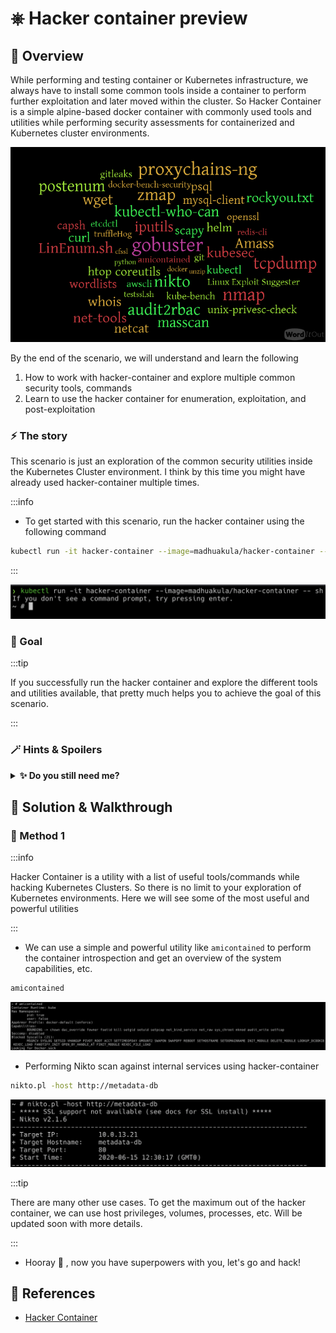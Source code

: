 # ⎈ Hacker container preview

## 🙌 Overview

While performing and testing container or Kubernetes infrastructure, we always have to install some common tools inside a container to perform further exploitation and later moved within the cluster. So Hacker Container is a simple alpine-based docker container with commonly used tools and utilities while performing security assessments for containerized and Kubernetes cluster environments.

![Hacker Container](images/hacker-container.png)

By the end of the scenario, we will understand and learn the following

1. How to work with hacker-container and explore multiple common security tools, commands
2. Learn to use the hacker container for enumeration, exploitation, and post-exploitation

### ⚡️ The story

This scenario is just an exploration of the common security utilities inside the Kubernetes Cluster environment. I think by this time you might have already used hacker-container multiple times.

:::info

* To get started with this scenario, run the hacker container using the following command

```bash
kubectl run -it hacker-container --image=madhuakula/hacker-container -- sh
```

:::

![Scenario 14 Welcome](images/sc-14-1.png)

### 🎯 Goal

:::tip

If you successfully run the hacker container and explore the different tools and utilities available, that pretty much helps you to achieve the goal of this scenario.

:::

### 🪄 Hints & Spoilers

<details>
  <summary><b>✨ Do you still need me? </b></summary>
  <div>
    <div>I think you have all the super powers with you now, go hack 🙌</div>
  </div>
</details>


## 🎉 Solution & Walkthrough

### 🎲 Method 1

:::info

Hacker Container is a utility with a list of useful tools/commands while hacking Kubernetes Clusters. So there is no limit to your exploration of Kubernetes environments. Here we will see some of the most useful and powerful utilities

:::

* We can use a simple and powerful utility like `amicontained` to perform the container introspection and get an overview of the system capabilities, etc.

```bash
amicontained
```

![Scenario 14 amicontained](images/sc-14-2.png)

* Performing Nikto scan against internal services using hacker-container

```bash
nikto.pl -host http://metadata-db
```

![Scenario 14 amicontained](images/sc-14-3.png)

:::tip

There are many other use cases. To get the maximum out of the hacker container, we can use host privileges, volumes, processes, etc. Will be updated soon with more details.

:::

* Hooray 🥳 , now you have superpowers with you, let's go and hack!

## 🔖 References

* [Hacker Container](https://github.com/madhuakula/hacker-container)
